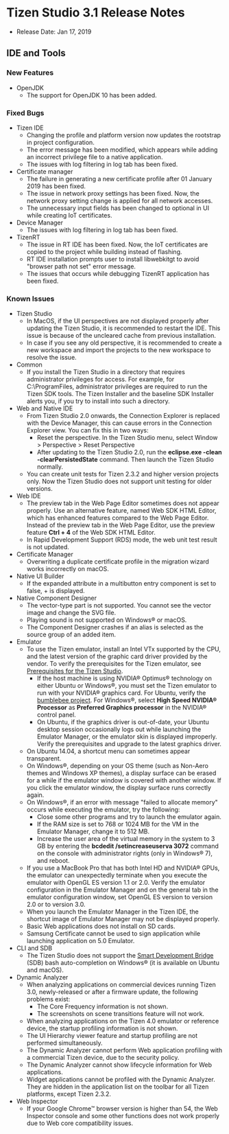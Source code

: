 # Tizen Studio 3.1 Release Notes

-   Release Date: Jan 17, 2019


## IDE and Tools


### New Features
-   OpenJDK
	-  The support for OpenJDK 10 has been added.

### Fixed Bugs
-   Tizen IDE
	-   Changing the profile and platform version now updates the rootstrap in project configuration.
	-   The error message has been modified, which appears while adding an incorrect privilege file to a native application.
	-   The issues with log filtering in log tab has been fixed.
-   Certificate manager
	-   The failure in generating a new certificate profile after 01 January 2019 has been fixed.
	-   The issue in network proxy settings has been fixed. Now, the network proxy setting change is applied for all network accesses.
	-   The unnecessary input fields has been changed to optional in UI while creating IoT certificates. 
-   Device Manager
	-   The issues with log filtering in log tab has been fixed.
-   TizenRT
	-   The issue in RT IDE has been fixed. Now, the IoT certificates are copied to the project while building instead of flashing.
	-   RT IDE installation prompts user to install libwebkitgt to avoid "browser path not set" error message.
	-   The issues that occurs while debugging TizenRT application has been fixed. 

### Known Issues
-	Tizen Studio
	-	In MacOS, if the UI perspectives are not displayed properly after updating the Tizen Studio, it is recommended to restart the IDE. This issue is because of the uncleared cache from previous installation.
	-	In case if you see any old perspective, it is recommended to create a new workspace and import the projects to the new workspace to resolve the issue.
-	Common
	-   If you install the Tizen Studio in a directory that requires administrator privileges for access. For example, for C:\ProgramFiles, administrator privileges are required to run the Tizen SDK tools. The Tizen Installer and the baseline SDK Installer alerts you, if you try to install into such a directory.
-	Web and Native IDE
	-   From Tizen Studio 2.0 onwards, the Connection Explorer is replaced with the Device Manager, this can cause errors in the Connection Explorer view. You can fix this in two ways:
	    -   Reset the perspective.
            In the Tizen Studio menu, select Window > Perspective > Reset Perspective
	    -   After updating to the Tizen Studio 2.0, run the **eclipse.exe -clean -clearPersistedState** command. Then launch the Tizen Studio normally.
	-   You can create unit tests for Tizen 2.3.2 and higher version projects only. Now the Tizen Studio does not support unit testing for older versions.
-	Web IDE
	-   The preview tab in the Web Page Editor sometimes does not appear properly. Use an alternative feature, named Web SDK HTML Editor, which has enhanced features compared to the Web Page Editor. Instead of the preview tab in the Web Page Editor, use the preview feature **Ctrl + 4** of the Web SDK HTML Editor.
	-   In Rapid Development Support (RDS) mode, the web unit test result is not updated.
-	Certificate Manager
	-   Overwriting a duplicate certificate profile in the migration wizard works incorrectly on macOS.
-	Native UI Builder
	-   If the expanded attribute in a multibutton entry component is set to false, + is displayed.
-	Native Component Designer
	-   The vector-type part is not supported. You cannot see the vector image and change the SVG file.
	-   Playing sound is not supported on Windows&reg; or macOS.
	-   The Component Designer crashes if an alias is selected as the source group of an added item.
-	Emulator
	-   To use the Tizen emulator, install an Intel VTx supported by the CPU, and the latest version of the graphic card driver provided by the vendor. To verify the prerequisites for the Tizen emulator, see [Prerequisites for the Tizen Studio](../setup/prerequisites.md).
	    -   If the host machine is using NVIDIA&reg; Optimus&reg; technology on either Ubuntu or Windows&reg;, you must set the Tizen emulator to run with your NVIDIA&reg; graphics card. For Ubuntu, verify the [bumblebee project](https://wiki.ubuntu.com/Bumblebee ). For Windows&reg;, select **High Speed NVIDIA&reg; Processor** as **Preferred Graphics processor** in the NVIDIA&reg; control panel.
	    -   On Ubuntu, if the graphics driver is out-of-date, your Ubuntu desktop session occasionally logs out while launching the Emulator Manager, or the emulator skin is displayed improperly. Verify the prerequisites and upgrade to the latest graphics driver.
	-   On Ubuntu 14.04, a shortcut menu can sometimes appear transparent.
	-   On Windows&reg;, depending on your OS theme (such as Non-Aero themes and Windows XP themes), a display surface can be erased for a while if the emulator window is covered with another window. If you click the emulator window, the display surface runs correctly again.
	-   On Windows&reg;, if an error with message "failed to allocate memory" occurs while executing the emulator, try the following:
	    -   Close some other programs and try to launch the emulator again.
	    -   If the RAM size is set to 768 or 1024 MB for the VM in the Emulator Manager, change it to 512 MB.
	    -   Increase the user area of the virtual memory in the system to 3 GB by entering the **bcdedit /setincreaseuserva 3072** command on the console with administrator rights (only in Windows&reg; 7), and reboot.
	-   If you use a MacBook Pro that has both Intel HD and NVIDIA&reg; GPUs, the emulator can unexpectedly terminate when you execute the emulator with OpenGL ES version 1.1 or 2.0. Verify the emulator configuration in the Emulator Manager and on the general tab in the emulator configuration window, set OpenGL ES version to version 2.0 or to version 3.0.
	-   When you launch the Emulator Manager in the Tizen IDE, the shortcut image of Emulator Manager may not be displayed properly.
	-   Basic Web applications does not install on SD cards.
	-   Samsung Certificate cannot be used to sign application while launching application on 5.0 Emulator.
-	CLI and SDB
	-   The Tizen Studio does not support the [Smart Development Bridge](../common-tools/smart-development-bridge.md) (SDB) bash auto-completion on Windows&reg; (it is available on Ubuntu and macOS).
-	Dynamic Analyzer
	-   When analyzing applications on commercial devices running Tizen 3.0, newly-released or after a firmware update, the following problems exist:
	    -   The Core Frequency information is not shown.
	    -   The screenshots on scene transitions feature will not work.
	-   When analyzing applications on the Tizen 4.0 emulator or reference device, the startup profiling information is not shown.
	-   The UI Hierarchy viewer feature and startup profiling are not performed simultaneously.
	-   The Dynamic Analyzer cannot perform Web application profiling with a commercial Tizen device, due to the security policy.
	-   The Dynamic Analyzer cannot show lifecycle information for Web applications.
	-   Widget applications cannot be profiled with the Dynamic Analyzer. They are hidden in the application list on the toolbar for all Tizen platforms, except Tizen 2.3.2.
-	Web Inspector
	-   If your Google Chrome&trade; browser version is higher than 54, the Web Inspector console and some other functions does not work properly due to Web core compatibility issues.
